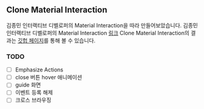 ## Clone Material Interaction

김종민 인터랙티브 디벨로퍼의 Material Interaction을 따라 만들어보았습니다.
김종민 인터랙티브 디벨로퍼의 Material Interaction [링크](https://material.cmiscm.com/)
Clone Material Interaction의 결과는 [깃헙 페이지](https://aromahyang.github.io/clone-material-interaction/)를 통해 볼 수 있습니다.

### TODO

- [ ] Emphasize Actions
- [ ] close 버튼 hover 애니메이션
- [ ] guide 화면
- [ ] 이벤트 등록 해제
- [ ] 크로스 브라우징
